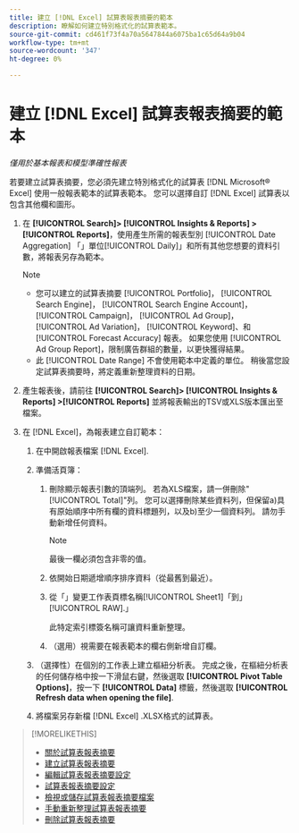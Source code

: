 ```yaml
---
title: 建立 [!DNL Excel] 試算表報表摘要的範本
description: 瞭解如何建立特別格式化的試算表範本。
source-git-commit: cd461f73f4a70a5647844a6075ba1c65d64a9b04
workflow-type: tm+mt
source-wordcount: '347'
ht-degree: 0%

---
```


# 建立 [!DNL Excel] 試算表報表摘要的範本

*僅用於基本報表和模型準確性報表*

若要建立試算表摘要，您必須先建立特別格式化的試算表 [!DNL Microsoft® Excel] 使用一般報表範本的試算表範本。 您可以選擇自訂 [!DNL Excel] 試算表以包含其他欄和圖形。

1. 在 **[!UICONTROL Search]> [!UICONTROL Insights & Reports] >[!UICONTROL Reports]**，使用產生所需的報表型別 [!UICONTROL Date Aggregation] 「」單位[!UICONTROL Daily]」和所有其他您想要的資料引數，將報表另存為範本。

   >[!NOTE]
   >
   > * 您可以建立的試算表摘要 [!UICONTROL Portfolio]， [!UICONTROL Search Engine]， [!UICONTROL Search Engine Account]， [!UICONTROL Campaign]， [!UICONTROL Ad Group]， [!UICONTROL Ad Variation]， [!UICONTROL Keyword]、和 [!UICONTROL Forecast Accuracy] 報表。 如果您使用 [!UICONTROL Ad Group Report]，限制廣告群組的數量，以更快獲得結果。
   > * 此 [!UICONTROL Date Range] 不會使用範本中定義的單位。 稍後當您設定試算表摘要時，將定義重新整理資料的日期。


1. 產生報表後，請前往 **[!UICONTROL Search]> [!UICONTROL Insights & Reports] >[!UICONTROL Reports]** 並將報表輸出的TSV或XLS版本匯出至檔案。

1. 在 [!DNL Excel]，為報表建立自訂範本：

   1. 在中開啟報表檔案 [!DNL Excel].

   1. 準備活頁簿：

      1. 刪除顯示報表引數的頂端列。 若為XLS檔案，請一併刪除&quot;[!UICONTROL Total]&quot;列。 您可以選擇刪除某些資料列，但保留a)具有原始順序中所有欄的資料標題列，以及b)至少一個資料列。 請勿手動新增任何資料。

         >[!NOTE]
         >
         > 最後一欄必須包含非零的值。

      2. 依開始日期遞增順序排序資料（從最舊到最近）。

      3. 從「」變更工作表頁標名稱[!UICONTROL Sheet1]「到」[!UICONTROL RAW].」

         此特定索引標簽名稱可讓資料重新整理。

      4. （選用）視需要在報表範本的欄右側新增自訂欄。
   1. （選擇性）在個別的工作表上建立樞紐分析表。 完成之後，在樞紐分析表的任何儲存格中按一下滑鼠右鍵，然後選取 **[!UICONTROL Pivot Table Options]**，按一下 **[!UICONTROL Data]** 標籤，然後選取 **[!UICONTROL Refresh data when opening the file]**.

   1. 將檔案另存新檔 [!DNL Excel] .XLSX格式的試算表。


>[!MORELIKETHIS]
>
>* [關於試算表報表摘要](spreadsheet-feed-about.md)
>* [建立試算表報表摘要](spreadsheet-feed-create.md)
>* [編輯試算表報表摘要設定](spreadsheet-feed-edit.md)
>* [試算表報表摘要設定](spreadsheet-feed-settings.md)
>* [檢視或儲存試算表報表摘要檔案](spreadsheet-feed-view-or-save.md)
>* [手動重新整理試算表報表摘要](spreadsheet-feed-refresh.md)
>* [刪除試算表報表摘要](spreadsheet-feed-delete.md)

